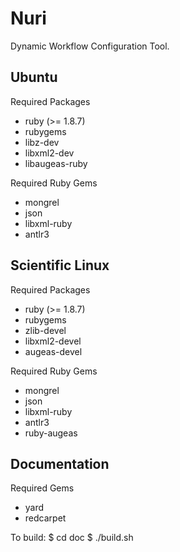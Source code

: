 Nuri
====

Dynamic Workflow Configuration Tool.


Ubuntu
------
Required Packages
- ruby (>= 1.8.7)
- rubygems
- libz-dev
- libxml2-dev
- libaugeas-ruby

Required Ruby Gems
- mongrel
- json
- libxml-ruby
- antlr3

Scientific Linux
----------------
Required Packages
- ruby (>= 1.8.7)
- rubygems
- zlib-devel
- libxml2-devel
- augeas-devel

Required Ruby Gems
- mongrel
- json
- libxml-ruby
- antlr3
- ruby-augeas

Documentation
-------------
Required Gems
- yard
- redcarpet

To build:
    $ cd doc
    $ ./build.sh


